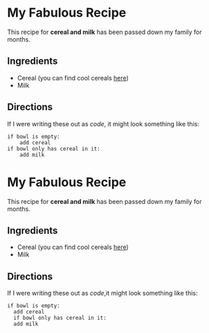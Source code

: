 <h1>My Fabulous Recipe</h1>

<p>This recipe for <strong>cereal and milk</strong> has been passed down my family for months.</p>

<h2>Ingredients</h2>

<ul>
    <li>Cereal (you can find cool cereals <a href="www.example.com/coolcereals">here</a>)</li>
    <li>Milk</li>
</ul>

<h2>Directions</h2>

<p>If I were writing these out as <em>code</em>, it might look something like this:</p>

<pre><code>if bowl is empty:
    add cereal
if bowl only has cereal in it:
    add milk
</code></pre>
</body>

# My Fabulous Recipe

This recipe for **cereal and milk** has been passed down my family for months.
 
## Ingredients

- Cereal (you can find cool cereals [here](www.example.com/coolcereals))
- Milk

## Directions
If I were writing these out as _code_,it might look something like this:

    if bowl is empty:
      add cereal
      if bowl only has cereal in it:
      add milk

